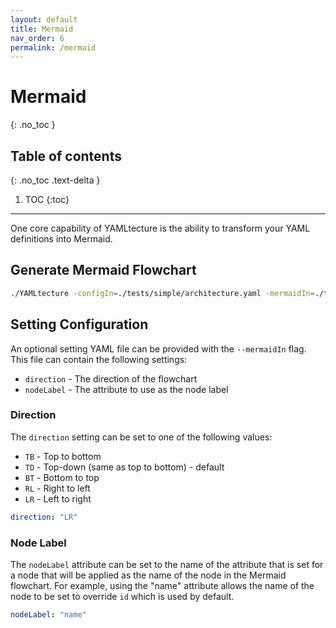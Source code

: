 ```yaml
---
layout: default
title: Mermaid
nav_order: 6
permalink: /mermaid
---
```


# Mermaid
{: .no_toc }

## Table of contents
{: .no_toc .text-delta }

1. TOC
{:toc}

---

One core capability of YAMLtecture is the ability to transform your YAML definitions into Mermaid.

## Generate Mermaid Flowchart

```bash
./YAMLtecture -configIn=./tests/simple/architecture.yaml -mermaidIn=./tests/simple/mermaid.yaml -generateMermaid
```

## Setting Configuration

An optional setting YAML file can be provided with the `--mermaidIn` flag. This file can contain the following settings:

- `direction` - The direction of the flowchart
- `nodeLabel` - The attribute to use as the node label

### Direction

The `direction` setting can be set to one of the following values:

- `TB` - Top to bottom
- `TD` - Top-down (same as top to bottom) - default
- `BT` - Bottom to top
- `RL` - Right to left
- `LR` - Left to right

```yaml
direction: "LR"
```

### Node Label

The `nodeLabel` attribute can be set to the name of the attribute that is set for a node that will be applied as the name of the node in the Mermaid flowchart. For example, using the "name" attribute allows the name of the node to be set to override `id` which is used by default.

```yaml
nodeLabel: "name"
```
